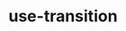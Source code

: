 <!--
 * Author  rhys.zhao
 * Date  2023-06-02 18:13:50
 * LastEditors  rhys.zhao
 * LastEditTime  2023-06-02 18:13:52
 * Description
-->

# use-transition
